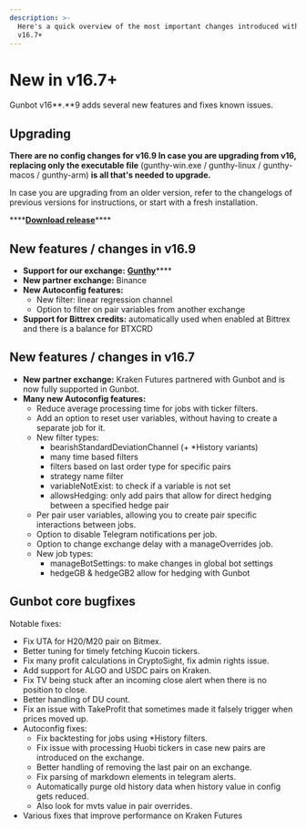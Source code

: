 ```yaml
---
description: >-
  Here's a quick overview of the most important changes introduced with Gunbot
  v16.7+
---
```


# New in v16.7+

Gunbot v16**.**9 adds several new features and fixes known issues.

## **Upgrading**

**There are no config changes for v16.9 In case you are upgrading from v16, replacing only the executable file** \(gunthy-win.exe / gunthy-linux / gunthy-macos / gunthy-arm\) **is all that's needed to upgrade.**

In case you are upgrading from an older version, refer to the changelogs of previous versions for instructions, or start with a fresh installation.

\*\*\*\*[**Download release**](../../setup-and-general-settings/installation/download.md)\*\*\*\*

## New features / changes in v16.9

* **Support for our exchange:** [**Gunthy**](https://exchange.gunthy.org)\*\*\*\*
* **New partner exchange:** Binance
* **New Autoconfig features:** 
  * New filter: linear regression channel
  * Option to filter on pair variables from another exchange
* **Support for Bittrex credits:** automatically used when enabled at Bittrex and there is a balance for BTXCRD

## New features / changes in v16.7

* **New partner exchange:** Kraken Futures partnered with Gunbot and is now fully supported in Gunbot.
* **Many new Autoconfig features:**
  * Reduce average processing time for jobs with ticker filters.
  * Add an option to reset user variables, without having to create a separate job for it.
  * New filter types: 
    * bearishStandardDeviationChannel \(+ \*History variants\)
    * many time based filters
    * filters based on last order type for specific pairs
    * strategy name filter
    * variableNotExist: to check if a variable is not set
    * allowsHedging: only add pairs that allow for direct hedging between a specified hedge pair
  * Per pair user variables, allowing you to create pair specific interactions between jobs.
  * Option to disable Telegram notifications per job.
  * Option to change exchange delay with a manageOverrides job.
  * New job types:
    * manageBotSettings: to make changes in global bot settings
    * hedgeGB & hedgeGB2 allow for hedging with Gunbot

## **Gunbot core bugfixes**

Notable fixes:

* Fix UTA for H20/M20 pair on Bitmex.
* Better tuning for timely fetching Kucoin tickers.
* Fix many profit calculations in CryptoSight, fix admin rights issue.
* Add support for ALGO and USDC pairs on Kraken.
* Fix TV being stuck after an incoming close alert when there is no position to close.
* Better handling of DU count.
* Fix an issue with TakeProfit that sometimes made it falsely trigger when prices moved up.
* Autoconfig fixes: 
  * Fix backtesting for jobs using \*History filters.
  * Fix issue with processing Huobi tickers in case new pairs are introduced on the exchange.
  * Better handling of removing the last pair on an exchange.
  * Fix parsing of markdown elements in telegram alerts.
  * Automatically purge old history data when history value in config gets reduced.
  * Also look for mvts value in pair overrides.
* Various fixes that improve performance on Kraken Futures


